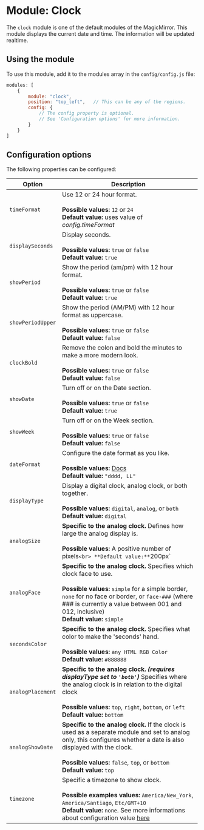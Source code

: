 # Module: Clock
The `clock` module is one of the default modules of the MagicMirror.
This module displays the current date and time. The information will be updated realtime.

## Using the module

To use this module, add it to the modules array in the `config/config.js` file:
````javascript
modules: [
	{
		module: "clock",
		position: "top_left",	// This can be any of the regions.
		config: {
			// The config property is optional.
			// See 'Configuration options' for more information.
		}
	}
]
````

## Configuration options

The following properties can be configured:

| Option            | Description
| ----------------- | -----------
| `timeFormat`      | Use 12 or 24 hour format. <br><br> **Possible values:** `12` or `24` <br> **Default value:** uses value of _config.timeFormat_
| `displaySeconds`  | Display seconds. <br><br> **Possible values:** `true` or `false` <br> **Default value:** `true`
| `showPeriod`      | Show the period (am/pm) with 12 hour format. <br><br> **Possible values:** `true` or `false` <br> **Default value:** `true`
| `showPeriodUpper` | Show the period (AM/PM) with 12 hour format as uppercase. <br><br> **Possible values:** `true` or `false` <br> **Default value:** `false`
| `clockBold`       | Remove the colon and bold the minutes to make a more modern look. <br><br> **Possible values:** `true` or `false` <br> **Default value:** `false`
| `showDate`        | Turn off or on the Date section. <br><br> **Possible values:** `true` or `false` <br> **Default value:** `true`
| `showWeek`        | Turn off or on the Week section. <br><br> **Possible values:** `true` or `false` <br> **Default value:** `false`
| `dateFormat`      | Configure the date format as you like. <br><br> **Possible values:** [Docs](http://momentjs.com/docs/#/displaying/format/) <br> **Default value:** `"dddd, LL"`
| `displayType`     | Display a digital clock, analog clock, or both together. <br><br> **Possible values:** `digital`, `analog`, or `both` <br> **Default value:** `digital`
| `analogSize`      | **Specific to the analog clock.** Defines how large the analog display is. <br><br> **Possible values:** A positive number of pixels` <br> **Default value:** `200px`
| `analogFace`      | **Specific to the analog clock.** Specifies which clock face to use. <br><br> **Possible values:** `simple` for a simple border, `none` for no face or border, or `face-###` (where ### is currently a value between 001 and 012, inclusive) <br> **Default value:** `simple`
| `secondsColor`    | **Specific to the analog clock.** Specifies what color to make the 'seconds' hand. <br><br> **Possible values:** `any HTML RGB Color` <br> **Default value:** `#888888`
| `analogPlacement` | **Specific to the analog clock. _(requires displayType set to `'both'`)_** Specifies where the analog clock is in relation to the digital clock <br><br> **Possible values:** `top`, `right`, `bottom`, or `left` <br> **Default value:** `bottom`
| `analogShowDate`  | **Specific to the analog clock.** If the clock is used as a separate module and set to analog only, this configures whether a date is also displayed with the clock. <br><br> **Possible values:** `false`, `top`, or `bottom` <br> **Default value:** `top`
| `timezone`        | Specific a timezone to show clock. <br><br> **Possible examples values:** `America/New_York`, `America/Santiago`, `Etc/GMT+10` <br> **Default value:** `none`. See more informations about configuration value [here](https://momentjs.com/timezone/docs/#/data-formats/packed-format/)
